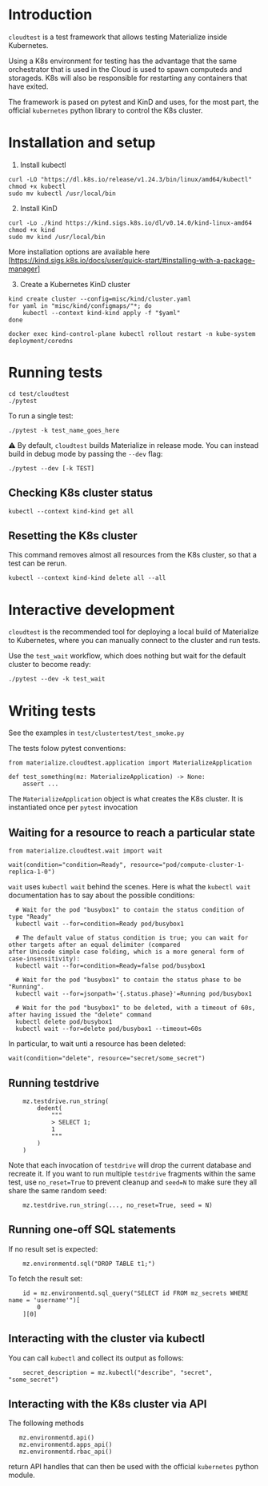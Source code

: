 # Introduction

`cloudtest` is a test framework that allows testing Materialize inside Kubernetes.

Using a K8s environment for testing has the advantage that the same orchestrator that
is used in the Cloud is used to spawn computeds and storageds. K8s will also be responsible
for restarting any containers that have exited.

The framework is pased on pytest and KinD and uses, for the most part, the official `kubernetes`
python library to control the K8s cluster.

# Installation and setup

1. Install kubectl

```
curl -LO "https://dl.k8s.io/release/v1.24.3/bin/linux/amd64/kubectl"
chmod +x kubectl
sudo mv kubectl /usr/local/bin
```

2. Install KinD

```
curl -Lo ./kind https://kind.sigs.k8s.io/dl/v0.14.0/kind-linux-amd64
chmod +x kind
sudo mv kind /usr/local/bin
```

More installation options are available here [https://kind.sigs.k8s.io/docs/user/quick-start/#installing-with-a-package-manager]

3. Create a Kubernetes KinD cluster

```
kind create cluster --config=misc/kind/cluster.yaml
for yaml in "misc/kind/configmaps/"*; do
    kubectl --context kind-kind apply -f "$yaml"
done

docker exec kind-control-plane kubectl rollout restart -n kube-system deployment/coredns
```

# Running tests

```
cd test/cloudtest
./pytest
```

To run a single test:

```
./pytest -k test_name_goes_here
```

⚠️ By default, `cloudtest` builds Materialize in release mode. You can instead
build in debug mode by passing the `--dev` flag:

```
./pytest --dev [-k TEST]
```

## Checking K8s cluster status

```
kubectl --context kind-kind get all
```

## Resetting the K8s cluster

This command removes almost all resources from the K8s cluster, so that a test can be rerun.

```
kubectl --context kind-kind delete all --all
```

# Interactive development

`cloudtest` is the recommended tool for deploying a local build of Materialize
to Kubernetes, where you can manually connect to the cluster and run tests.

Use the `test_wait` workflow, which does nothing but wait for the default
cluster to become ready:

```
./pytest --dev -k test_wait
```

# Writing tests

See the examples in `test/clustertest/test_smoke.py`

The tests folow pytest conventions:

```
from materialize.cloudtest.application import MaterializeApplication

def test_something(mz: MaterializeApplication) -> None:
    assert ...
```

The `MaterializeApplication` object is what creates the K8s cluster. It is instantiated once per `pytest` invocation

## Waiting for a resource to reach a particular state


```
from materialize.cloudtest.wait import wait

wait(condition="condition=Ready", resource="pod/compute-cluster-1-replica-1-0")
```

`wait` uses `kubectl wait` behind the scenes. Here is what the `kubectl wait` documentation has to say about the possible conditions:

```
  # Wait for the pod "busybox1" to contain the status condition of type "Ready"
  kubectl wait --for=condition=Ready pod/busybox1

  # The default value of status condition is true; you can wait for other targets after an equal delimiter (compared
after Unicode simple case folding, which is a more general form of case-insensitivity):
  kubectl wait --for=condition=Ready=false pod/busybox1

  # Wait for the pod "busybox1" to contain the status phase to be "Running".
  kubectl wait --for=jsonpath='{.status.phase}'=Running pod/busybox1

  # Wait for the pod "busybox1" to be deleted, with a timeout of 60s, after having issued the "delete" command
  kubectl delete pod/busybox1
  kubectl wait --for=delete pod/busybox1 --timeout=60s
```

In particular, to wait unti a resource has been deleted:

```
wait(condition="delete", resource="secret/some_secret")
```

## Running testdrive

```
    mz.testdrive.run_string(
        dedent(
            """
            > SELECT 1;
            1
            """
        )
    )
```

Note that each invocation of `testdrive` will drop the current database and recreate it. If you want
to run multiple `testdrive` fragments within the same test, use `no_reset=True` to prevent cleanup
and `seed=N` to make sure they all share the same random seed:

```
    mz.testdrive.run_string(..., no_reset=True, seed = N)
```

## Running one-off SQL statements

If no result set is expected:

```
    mz.environmentd.sql("DROP TABLE t1;")
```

To fetch the result set:

```
    id = mz.environmentd.sql_query("SELECT id FROM mz_secrets WHERE name = 'username'")[
        0
    ][0]
```

## Interacting with the cluster via kubectl

You can call `kubectl` and collect its output as follows:

```
    secret_description = mz.kubectl("describe", "secret", "some_secret")
```

## Interacting with the K8s cluster via API

The following methods

```
   mz.environmentd.api()
   mz.environmentd.apps_api()
   mz.environmentd.rbac_api()
```

return API handles that can then be used with the official `kubernetes` python module.
